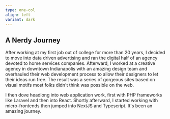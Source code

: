 ```yaml
---
type: one-col
align: left
variant: dark
---
```


## A Nerdy Journey

After working at my first job out of college for more than 20 years, I decided to move into data driven advertising and ran the digital half of an agency devoted to home services companies. Afterward, I worked at a creative agency in downtown Indianapolis with an amazing design team and overhauled their web development process to allow their designers to let their ideas run free. The result was a series of gorgeous sites based on visual motifs most folks didn't think was possible on the web.

I then dove headlong into web application work, first with PHP frameworks like Laravel and then into React. Shortly afterward, I started working with micro-frontends then jumped into NextJS and Typescript. It's been an amazing journey.
